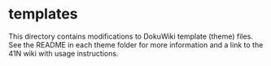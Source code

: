 # templates

This directory contains modifications to DokuWiki template (theme) files. See the README in each theme folder for more information and a link to the 41N wiki with usage instructions.
